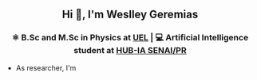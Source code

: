 ## <p align="center"> Hi 👋, I'm Weslley Geremias 

### <p align="center"> ⚛️ B.Sc and M.Sc in Physics at [UEL](https://portal.uel.br/home/) | 💻 Artificial Intelligence student at [HUB-IA SENAI/PR](https://www.senaipr.org.br/tecnologiaeinovacao/nossarede/hubia/)
  
- As researcher, I'm

<!--
**weslleygere/weslleygere** is a ✨ _special_ ✨ repository because its `README.md` (this file) appears on your GitHub profile.

Here are some ideas to get you started:

- 🔭 I’m currently working on ...
- 🌱 I’m currently learning ...
- 👯 I’m looking to collaborate on ...
- 🤔 I’m looking for help with ...
- 💬 Ask me about ...
- 📫 How to reach me: ...
- 😄 Pronouns: ...
- ⚡ Fun fact: ...
-->
